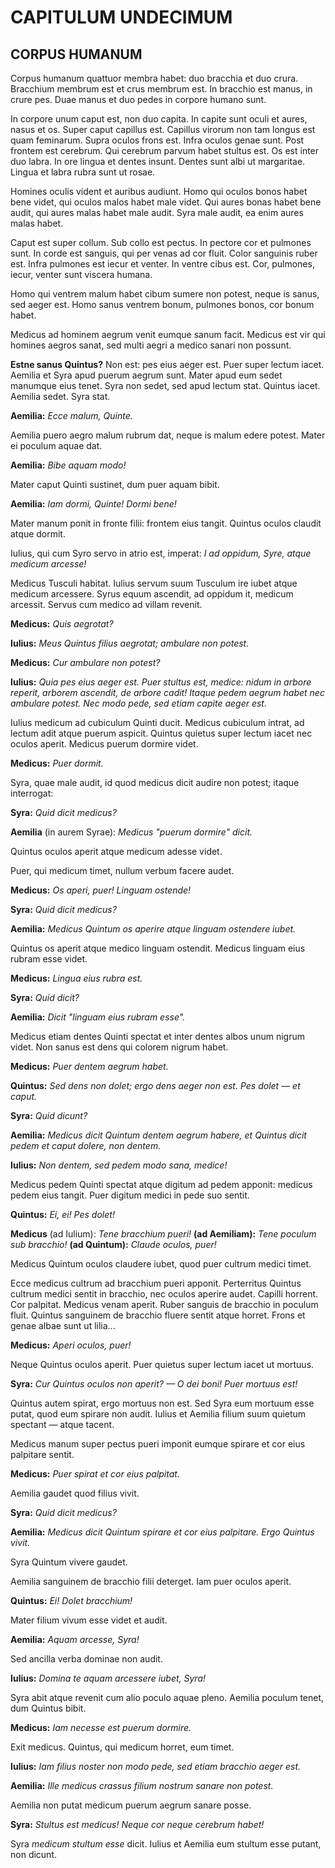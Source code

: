 # CAPITULUM UNDECIMUM  
## CORPUS HUMANUM  

Corpus humanum quattuor membra habet: duo bracchia et duo crura. Bracchium membrum est et crus membrum est. In bracchio est manus, in crure pes. Duae manus et duo pedes in corpore humano sunt.  

In corpore unum caput est, non duo capita. In capite sunt oculi et aures, nasus et os. Super caput capillus est. Capillus virorum non tam longus est quam feminarum. Supra oculos frons est. Infra oculos genae sunt. Post frontem est cerebrum. Qui cerebrum parvum habet stultus est. Os est inter duo labra. In ore lingua et dentes insunt. Dentes sunt albi ut margaritae. Lingua et labra rubra sunt ut rosae.  

Homines oculis vident et auribus audiunt. Homo qui oculos bonos habet bene videt, qui oculos malos habet male videt. Qui aures bonas habet bene audit, qui aures malas habet male audit. Syra male audit, ea enim aures malas habet.  

Caput est super collum. Sub collo est pectus. In pectore cor et pulmones sunt. In corde est sanguis, qui per venas ad cor fluit. Color sanguinis ruber est. Infra pulmones est iecur et venter. In ventre cibus est. Cor, pulmones, iecur, venter sunt viscera humana.  

Homo qui ventrem malum habet cibum sumere non potest, neque is sanus, sed aeger est. Homo sanus ventrem bonum, pulmones bonos, cor bonum habet.  

Medicus ad hominem aegrum venit eumque sanum facit. Medicus est vir qui homines aegros sanat, sed multi aegri a medico sanari non possunt.  

**Estne sanus Quintus?** Non est: pes eius aeger est. Puer super lectum iacet. Aemilia et Syra apud puerum aegrum sunt. Mater apud eum sedet manumque eius tenet. Syra non sedet, sed apud lectum stat. Quintus iacet. Aemilia sedet. Syra stat.  

**Aemilia:** *Ecce malum, Quinte.*  

Aemilia puero aegro malum rubrum dat, neque is malum edere potest. Mater ei poculum aquae dat.  

**Aemilia:** *Bibe aquam modo!*  

Mater caput Quinti sustinet, dum puer aquam bibit.  

**Aemilia:** *Iam dormi, Quinte! Dormi bene!*  

Mater manum ponit in fronte filii: frontem eius tangit. Quintus oculos claudit atque dormit.  

Iulius, qui cum Syro servo in atrio est, imperat: *I ad oppidum, Syre, atque medicum arcesse!*  

Medicus Tusculi habitat. Iulius servum suum Tusculum ire iubet atque medicum arcessere. Syrus equum ascendit, ad oppidum it, medicum arcessit. Servus cum medico ad villam revenit.  

**Medicus:** *Quis aegrotat?*  

**Iulius:** *Meus Quintus filius aegrotat; ambulare non potest.*  

**Medicus:** *Cur ambulare non potest?*  

**Iulius:** *Quia pes eius aeger est. Puer stultus est, medice: nidum in arbore reperit, arborem ascendit, de arbore cadit! Itaque pedem aegrum habet nec ambulare potest. Nec modo pede, sed etiam capite aeger est.*  

Iulius medicum ad cubiculum Quinti ducit. Medicus cubiculum intrat, ad lectum adit atque puerum aspicit. Quintus quietus super lectum iacet nec oculos aperit. Medicus puerum dormire videt.  

**Medicus:** *Puer dormit.*  

Syra, quae male audit, id quod medicus dicit audire non potest; itaque interrogat:  

**Syra:** *Quid dicit medicus?*  

**Aemilia** (in aurem Syrae): *Medicus "puerum dormire" dicit.*  

Quintus oculos aperit atque medicum adesse videt.  

Puer, qui medicum timet, nullum verbum facere audet.  

**Medicus:** *Os aperi, puer! Linguam ostende!*  

**Syra:** *Quid dicit medicus?*  

**Aemilia:** *Medicus Quintum os aperire atque linguam ostendere iubet.*  

Quintus os aperit atque medico linguam ostendit. Medicus linguam eius rubram esse videt.  

**Medicus:** *Lingua eius rubra est.*  

**Syra:** *Quid dicit?*  

**Aemilia:** *Dicit "linguam eius rubram esse".*  

Medicus etiam dentes Quinti spectat et inter dentes albos unum nigrum videt. Non sanus est dens qui colorem nigrum habet.  

**Medicus:** *Puer dentem aegrum habet.*  

**Quintus:** *Sed dens non dolet; ergo dens aeger non est. Pes dolet — et caput.*  

**Syra:** *Quid dicunt?*  

**Aemilia:** *Medicus dicit Quintum dentem aegrum habere, et Quintus dicit pedem et caput dolere, non dentem.*  

**Iulius:** *Non dentem, sed pedem modo sana, medice!*  

Medicus pedem Quinti spectat atque digitum ad pedem apponit: medicus pedem eius tangit. Puer digitum medici in pede suo sentit.  

**Quintus:** *Ei, ei! Pes dolet!*  

**Medicus** (ad Iulium): *Tene bracchium pueri!* **(ad Aemiliam):** *Tene poculum sub bracchio!* **(ad Quintum):** *Claude oculos, puer!*  

Medicus Quintum oculos claudere iubet, quod puer cultrum medici timet.  

Ecce medicus cultrum ad bracchium pueri apponit. Perterritus Quintus cultrum medici sentit in bracchio, nec oculos aperire audet. Capilli horrent. Cor palpitat. Medicus venam aperit. Ruber sanguis de bracchio in poculum fluit. Quintus sanguinem de bracchio fluere sentit atque horret. Frons et genae albae sunt ut lilia...  

**Medicus:** *Aperi oculos, puer!*  

Neque Quintus oculos aperit. Puer quietus super lectum iacet ut mortuus.  

**Syra:** *Cur Quintus oculos non aperit? — O dei boni! Puer mortuus est!*  

Quintus autem spirat, ergo mortuus non est. Sed Syra eum mortuum esse putat, quod eum spirare non audit. Iulius et Aemilia filium suum quietum spectant — atque tacent.  

Medicus manum super pectus pueri imponit eumque spirare et cor eius palpitare sentit.  

**Medicus:** *Puer spirat et cor eius palpitat.*  

Aemilia gaudet quod filius vivit.  

**Syra:** *Quid dicit medicus?*  

**Aemilia:** *Medicus dicit Quintum spirare et cor eius palpitare. Ergo Quintus vivit.*  

Syra Quintum vivere gaudet.  

Aemilia sanguinem de bracchio filii deterget. Iam puer oculos aperit.  

**Quintus:** *Ei! Dolet bracchium!*  

Mater filium vivum esse videt et audit.  

**Aemilia:** *Aquam arcesse, Syra!*  

Sed ancilla verba dominae non audit.  

**Iulius:** *Domina te aquam arcessere iubet, Syra!*  

Syra abit atque revenit cum alio poculo aquae pleno. Aemilia poculum tenet, dum Quintus bibit.  

**Medicus:** *Iam necesse est puerum dormire.*  

Exit medicus. Quintus, qui medicum horret, eum timet.  

**Iulius:** *Iam filius noster non modo pede, sed etiam bracchio aeger est.*  

**Aemilia:** *Ille medicus crassus filium nostrum sanare non potest.*  

Aemilia non putat medicum puerum aegrum sanare posse.  

**Syra:** *Stultus est medicus! Neque cor neque cerebrum habet!*  

Syra *medicum stultum esse* dicit. Iulius et Aemilia eum stultum esse putant, non dicunt.  
